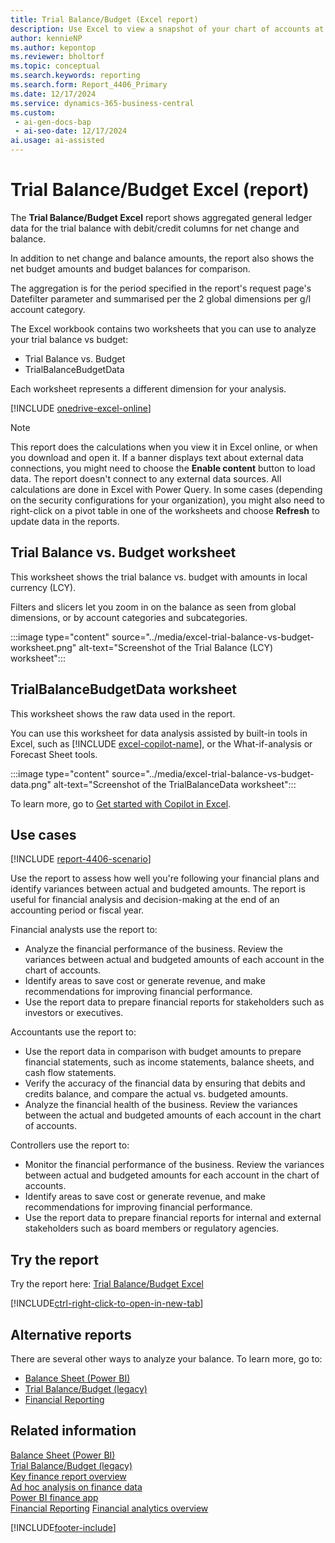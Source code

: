 ```yaml
---
title: Trial Balance/Budget (Excel report)
description: Use Excel to view a snapshot of your chart of accounts at a given point to check the debit and credit net change and closing balance compared to the budget.
author: kennieNP
ms.author: kepontop
ms.reviewer: bholtorf
ms.topic: conceptual
ms.search.keywords: reporting
ms.search.form: Report_4406_Primary
ms.date: 12/17/2024
ms.service: dynamics-365-business-central
ms.custom:
 - ai-gen-docs-bap
 - ai-seo-date: 12/17/2024
ai.usage: ai-assisted
---
```


# Trial Balance/Budget Excel (report)

The **Trial Balance/Budget Excel** report shows aggregated general ledger data for the trial balance with debit/credit columns for net change and balance.

In addition to net change and balance amounts, the report also shows the net budget amounts and budget balances for comparison. 

The aggregation is for the period specified in the report's request page's Datefilter parameter and summarised per the 2 global dimensions per g/l account category.

The Excel workbook contains two worksheets that you can use to analyze your trial balance vs budget:

- Trial Balance vs. Budget
- TrialBalanceBudgetData

Each worksheet represents a different dimension for your analysis.

[!INCLUDE [onedrive-excel-online](../includes/onedrive-excel-online.md)]

> [!NOTE]
> This report does the calculations when you view it in Excel online, or when you download and open it. If a banner displays text about external data connections, you might need to choose the **Enable content** button to load data. The report doesn't connect to any external data sources. All calculations are done in Excel with Power Query. In some cases (depending on the security configurations for your organization), you might also need to right-click on a pivot table in one of the worksheets and choose **Refresh** to update data in the reports.

## Trial Balance vs. Budget worksheet

This worksheet shows the trial balance vs. budget with amounts in local currency (LCY).

Filters and slicers let you zoom in on the balance as seen from global dimensions, or by account categories and subcategories.

:::image type="content" source="../media/excel-trial-balance-vs-budget-worksheet.png" alt-text="Screenshot of the Trial Balance (LCY) worksheet":::

## TrialBalanceBudgetData worksheet

This worksheet shows the raw data used in the report.

You can use this worksheet for data analysis assisted by built-in tools in Excel, such as [!INCLUDE [excel-copilot-name](../includes/excel-copilot-name.md)], or the What-if-analysis or Forecast Sheet tools.

:::image type="content" source="../media/excel-trial-balance-vs-budget-data.png" alt-text="Screenshot of the TrialBalanceData worksheet":::

To learn more, go to [Get started with Copilot in Excel](https://support.microsoft.com/en-us/office/get-started-with-copilot-in-excel-d7110502-0334-4b4f-a175-a73abdfc118a).

## Use cases

[!INCLUDE [report-4406-scenario](../includes/report-4406-scenario-include.md)]

Use the report to assess how well you're following your financial plans and identify variances between actual and budgeted amounts. The report is useful for financial analysis and decision-making at the end of an accounting period or fiscal year.


<!-- 
Prompt

Below is a report in an ERP system. Provide 3-4 use cases for different personas working with core finance.
Format like this:    
  
As a <persona>, use the report to    
* use case 1  
* use case 2    

Do not capitalize the persona names. 
Do not start lines with ""Use the data to""


## Report description
Shows a trial balance in comparison to a budget. You can choose to see a trial balance for selected dimensions. Use this report at the close of an accounting period or fiscal year.

### What the report does
Shows G/L accounts with debit and credit net change and balance for the specified period. Also shows % of actual vs budget. Can be filtered by Dimensions.

### Use cases
View a snapshot of your chart of accounts at a given point in time, to check the debit and credit net change and closing balance compared to the budget.
This report helps businesses assess how well they are adhering to their financial plans and identify any variances between actual and budgeted amounts. It's particularly useful for financial analysis and decision-making at the end of an accounting period or fiscal year.

Please include your data sources and URLs

-->

Financial analysts use the report to:

* Analyze the financial performance of the business. Review the variances between actual and budgeted amounts of each account in the chart of accounts.
* Identify areas to save cost or generate revenue, and make recommendations for improving financial performance.
* Use the report data to prepare financial reports for stakeholders such as investors or executives.

Accountants use the report to:

* Use the report data in comparison with budget amounts to prepare financial statements, such as income statements, balance sheets, and cash flow statements.
* Verify the accuracy of the financial data by ensuring that debits and credits balance, and compare the actual vs. budgeted amounts.
* Analyze the financial health of the business. Review the variances between the actual and budgeted amounts of each account in the chart of accounts.

Controllers use the report to:

* Monitor the financial performance of the business. Review the variances between actual and budgeted amounts for each account in the chart of accounts.
* Identify areas to save cost or generate revenue, and make recommendations for improving financial performance.
* Use the report data to prepare financial reports for internal and external stakeholders such as board members or regulatory agencies.

## Try the report

Try the report here: [Trial Balance/Budget Excel](https://businesscentral.dynamics.com?report=4406)

[!INCLUDE[ctrl-right-click-to-open-in-new-tab](../includes/ctrl-right-click-to-open-in-new-tab.md)]

## Alternative reports

There are several other ways to analyze your balance. To learn more, go to:

- [Balance Sheet (Power BI)](../finance-powerbi-balance-sheet.md)
- [Trial Balance/Budget (legacy)](../reports/report-9.md)
- [Financial Reporting](../bi-how-work-account-schedule.md)

## Related information

[Balance Sheet (Power BI)](../finance-powerbi-balance-sheet.md)  
[Trial Balance/Budget (legacy)](../reports/report-9.md)  
[Key finance report overview](../finance-reports.md)  
[Ad hoc analysis on finance data](../ad-hoc-analysis-finance.md)  
[Power BI finance app](../finance-powerbi-app.md)  
[Financial Reporting](../bi-how-work-account-schedule.md)
[Financial analytics overview](../bi.md)  

[!INCLUDE[footer-include](../includes/footer-banner.md)]